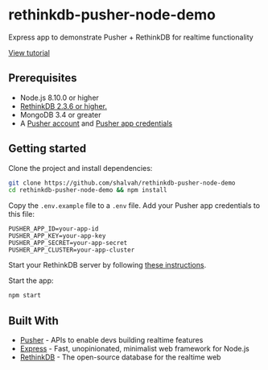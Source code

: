 # rethinkdb-pusher-node-demo
Express app to demonstrate Pusher + RethinkDB for realtime functionality

[View tutorial](https://pusher.com/tutorials/live-node-rethinkdb)

## Prerequisites
- Node.js 8.10.0 or higher
- [RethinkDB 2.3.6 or higher.](https://rethinkdb.com/docs/install/)
- MongoDB 3.4 or greater
- A [Pusher account](https://pusher.com/signup) and [Pusher app credentials](http://dashboard.pusher.com/)

## Getting started
Clone the project and install dependencies:

```bash
git clone https://github.com/shalvah/rethinkdb-pusher-node-demo
cd rethinkdb-pusher-node-demo && npm install
```

Copy the `.env.example` file to a `.env` file. Add your Pusher app credentials to this file:
```
PUSHER_APP_ID=your-app-id
PUSHER_APP_KEY=your-app-key
PUSHER_APP_SECRET=your-app-secret
PUSHER_APP_CLUSTER=your-app-cluster
```
Start your RethinkDB server by following [these instructions](https://rethinkdb.com/docs/install/).

Start the app:

```bash
npm start
```

## Built With

* [Pusher](https://pusher.com/) - APIs to enable devs building realtime features
* [Express](https://expressjs.com/) - Fast, unopinionated, minimalist web framework for Node.js
* [RethinkDB](https://rethinkdb.com) - The open-source database for the realtime web
